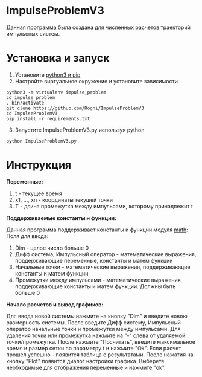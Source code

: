 # ImpulseProblemV3

Данная программа была создана для численных расчетов траекторий импульсных систем. 

Установка и запуск
==================

1) Установите [python3 и pip](https://www.python.org/downloads/)
2) Настройте виртуальное окружение и установите зависимости
```
python3 -m virtualenv impulse_problem
cd impulse_problem
. bin/activate
git clone https://github.com/Rogni/ImpulseProblemV3
cd ImpulseProblemV3
pip install -r requirements.txt
```

3) Запустите ImpulseProblemV3.py используя python
```
python ImpulseProblemV3.py
```

Инструкция
==========

**Переменные:**

1) t - текущее время
2) x1, ..., xn - координаты текущей точки
3) T - длина промежутка между импульсами, которому принадлежит t

**Поддерживаемые константы и функции:**

Данная программа поддерживает константы и функции модуля [math](https://docs.python.org/3/library/math.html): 
Поля для ввода:
1) Dim - целое число больше 0
2) Дифф система, Импульсный оператор - математические выражения, поддерживающие переменные, константы и матем функции <br>
3) Начальные точки - математические выражения, поддерживающие константы и матем функции <br>
4) Промежутки между импульсами - математические выражения, поддерживающие константы и матем функции. Должны быть больше 0 
                
**Начало расчетов и вывод графиков:**

Для ввода новой системы нажмите на кнопку "Dim" и введите новою размерность системы. После введите Дифф систему, Импульсный оператор
начальные точки и промежутки между импульсами. Для удаления точки или промежутка нажмите на "-" слева от удаляемой точки/промежутка. 
После нажмите "Посчитать", введите максимальное время и размер сетки по параметру t и нажмите "Ok".
Если расчет прошел успешно - появится таблица с результатами. После нажатия на кнопку "Plot" появится диалог настройки графика. 
Выберете необходимые для отображения переменные и нажмите "ok".
